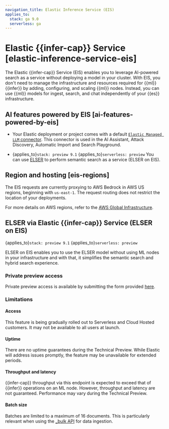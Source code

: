 ```yaml
---
navigation_title: Elastic Inference Service (EIS)
applies_to:
  stack: ga 9.0
  serverless: ga
---
```


# Elastic {{infer-cap}} Service [elastic-inference-service-eis]

The Elastic {{infer-cap}} Service (EIS) enables you to leverage AI-powered search as a service without deploying a model in your cluster.
With EIS, you don't need to manage the infrastructure and resources required for {{ml}} {{infer}} by adding, configuring, and scaling {{ml}} nodes.
Instead, you can use {{ml}} models for ingest, search, and chat independently of your {{es}} infrastructure.

## AI features powered by EIS [ai-features-powered-by-eis]

* Your Elastic deployment or project comes with a default [`Elastic Managed LLM` connector](https://www.elastic.co/docs/reference/kibana/connectors-kibana/elastic-managed-llm). This connector is used in the AI Assistant, Attack Discovery, Automatic Import and Search Playground.

* {applies_to}`stack: preview 9.1` {applies_to}`serverless: preview` You can use [ELSER](/explore-analyze/machine-learning/nlp/ml-nlp-elser.md) to perform semantic search as a service (ELSER on EIS).

## Region and hosting [eis-regions]

The EIS requests are currently proxying to AWS Bedrock in AWS US regions, beginning with `us-east-1`.
The request routing does not restrict the location of your deployments.

For more details on AWS regions, refer to the [AWS Global Infrastructure](https://aws.amazon.com/about-aws/global-infrastructure/regions_az/).

## ELSER via Elastic {{infer-cap}} Service (ELSER on EIS)

{applies_to}`stack: preview 9.1` {applies_to}`serverless: preview`

ELSER on EIS enables you to use the ELSER model without using ML nodes in your infrastructure and with that, it simplifies the semantic search and hybrid search experience.

### Private preview access

Private preview access is available by submitting the form provided [here](https://docs.google.com/forms/d/e/1FAIpQLSfp2rLsayhw6pLVQYYp4KM6BFtaaljplWdYowJfflpOICgViA/viewform).

### Limitations

#### Access

This feature is being gradually rolled out to Serverless and Cloud Hosted customers.
It may not be available to all users at launch.

#### Uptime

There are no uptime guarantees during the Technical Preview.
While Elastic will address issues promptly, the feature may be unavailable for extended periods.

#### Throughput and latency

{{infer-cap}} throughput via this endpoint is expected to exceed that of {{infer}} operations on an ML node.
However, throughput and latency are not guaranteed.
Performance may vary during the Technical Preview.

#### Batch size

Batches are limited to a maximum of 16 documents.
This is particularly relevant when using the [_bulk API](https://www.elastic.co/docs/api/doc/elasticsearch/v9/operation/operation-bulk) for data ingestion.
